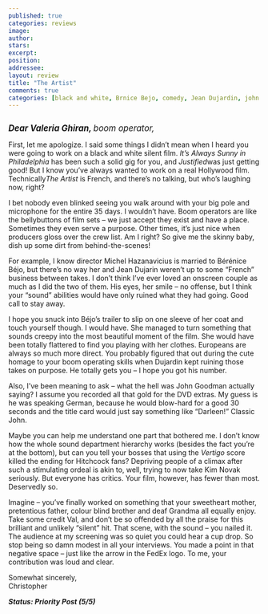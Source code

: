 ```yaml
---
published: true
categories: reviews
image:
author: 
stars: 
excerpt: 
position: 
addressee: 
layout: review
title: "The Artist"
comments: true
categories: [black and white, Brnice Bejo, comedy, Jean Dujardin, john goodman, Letters, Michel Hazanavicius, oscars, silent]
---
```

<div><p><span class="full-image-block ssNonEditable"><span><a href="/letters/2012/3/2/the-artist.html"><img src="http://static.squarespace.com/static/5005f6bcc4aa41161b33e89e/5329cf1fe4b07c068ebf74de/5329cf1fe4b07c068ebf74e4/1336621222517/theartist.jpg" alt="" /></a></span></span></p>
<p><span style="font-size:120%;"><em><strong>Dear Valeria Ghiran, </strong>boom operator,</em></span></p>
<p>First, let me apologize. I said some things I didn&rsquo;t mean when I heard you were going to work on a black and white silent film. <em>It&rsquo;s Always Sunny in Philadelphia </em>has been such a solid gig for you, and <em>Justified</em>was just getting good! But I know you&rsquo;ve always wanted to work on a real Hollywood film. Technically<em>The Artist</em> is French, and there&rsquo;s no talking, but who&rsquo;s laughing now, right?</p>
<p>I bet nobody even blinked seeing you walk around with your big pole and microphone for the entire 35 days. I wouldn&rsquo;t have. Boom operators are like the bellybuttons of film sets &ndash; we just accept they exist and have a place. Sometimes they even serve a purpose. Other times, it&rsquo;s just nice when producers gloss over the crew list. Am I right? So give me the skinny baby, dish up some dirt from behind-the-scenes!</p>
<p>For example, I know director Michel Hazanavicius is married to B&eacute;r&eacute;nice B&eacute;jo, but there&rsquo;s no way her and Jean Dujarin weren&rsquo;t up to some &ldquo;French&rdquo; business between takes. I don&rsquo;t think I&rsquo;ve ever loved an onscreen couple as much as I did the two of them. His eyes, her smile &ndash; no offense, but I think your &ldquo;sound&rdquo; abilities would have only ruined what they had going. Good call to stay away.</p>
<p>I hope you snuck into B&eacute;jo&rsquo;s trailer to slip on one sleeve of her coat and touch yourself though. I would have. She managed to turn something that sounds creepy into the most beautiful moment of the film. She would have been totally flattered to find you playing with her clothes. Europeans are always so much more direct. You probably figured that out during the cute homage to your boom operating skills when Dujardin kept ruining those takes on purpose. He totally gets you &ndash; I hope you got his number.</p>
<p>Also, I&rsquo;ve been meaning to ask &ndash; what the hell was John Goodman actually saying? I assume you recorded all that gold for the DVD extras. My guess is he was speaking German, because he would blow-hard for a good 30 seconds and the title card would just say something like &ldquo;Darleen!&rdquo; Classic John.</p>
<p>Maybe you can help me understand one part that bothered me. I don&rsquo;t know how the whole sound department hierarchy works (besides the fact you&rsquo;re at the bottom), but can you tell your bosses that using the <em>Vertigo</em> score killed the ending for Hitchcock fans? Depriving people of a climax after such a stimulating ordeal is akin to, well, trying to now take Kim Novak seriously. But everyone has critics. Your film, however, has fewer than most. Deservedly so.</p>
<p>Imagine &ndash; you&rsquo;ve finally worked on something that your sweetheart mother, pretentious father, colour blind brother and deaf Grandma all equally enjoy. Take some credit Val, and don&rsquo;t be so offended by all the praise for this brilliant and unlikely &ldquo;silent&rdquo; hit. That scene, with the sound &ndash; you nailed it. The audience at my screening was so quiet you could hear a cup drop. So stop being so damn modest in all your interviews. You made a point in that negative space &ndash; just like the arrow in the FedEx logo. To me, your contribution was loud and clear.</p>
<p>Somewhat sincerely,<br />Christopher</p>
<p><em><strong>Status: Priority Post (5/5)</strong></em></p>
<p><span class="full-image-block ssNonEditable"><span><span>&nbsp;</span></span></span></p></div>
